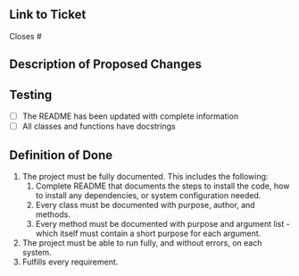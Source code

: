 ## Link to Ticket

Closes #

## Description of Proposed Changes


## Testing

* [ ] The README has been updated with complete information
* [ ] All classes and functions have docstrings

## Definition of Done

1. The project must be fully documented. This includes the following:
   1. Complete README that documents the steps to install the code, how to install any dependencies, or system configuration needed.
   1. Every class must be documented with purpose, author, and methods.
   1. Every method must be documented with purpose and argument list - which itself must contain a short purpose for each argument.
1. The project must be able to run fully, and without errors, on each system.
1. Fulfills every requirement.